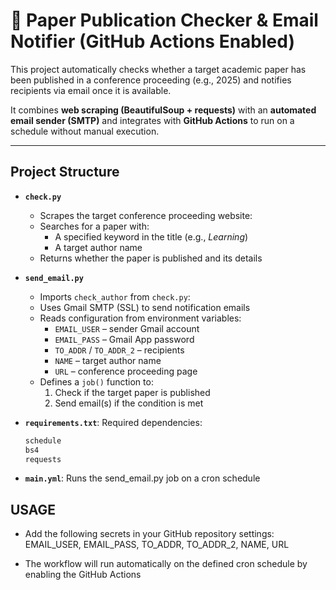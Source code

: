 # 📄 Paper Publication Checker & Email Notifier (GitHub Actions Enabled)

This project automatically checks whether a target academic paper has been published in a conference proceeding (e.g., 2025) and notifies recipients via email once it is available.  

It combines **web scraping (BeautifulSoup + requests)** with an **automated email sender (SMTP)** and integrates with **GitHub Actions** to run on a schedule without manual execution.

---

## Project Structure

- **`check.py`**  
  - Scrapes the target conference proceeding website: 
  - Searches for a paper with:
    - A specified keyword in the title (e.g., *Learning*)  
    - A target author name  
  - Returns whether the paper is published and its details  

- **`send_email.py`**  
  - Imports `check_author` from `check.py`:
  - Uses Gmail SMTP (SSL) to send notification emails  
  - Reads configuration from environment variables:
    - `EMAIL_USER` – sender Gmail account  
    - `EMAIL_PASS` – Gmail App password  
    - `TO_ADDR` / `TO_ADDR_2` – recipients  
    - `NAME` – target author name  
    - `URL` – conference proceeding page  
  - Defines a `job()` function to:
    1. Check if the target paper is published  
    2. Send email(s) if the condition is met  

- **`requirements.txt`**:
  Required dependencies:
  ```txt
  schedule
  bs4
  requests

- **`main.yml`**:
Runs the send_email.py job on a cron schedule



## USAGE

- Add the following secrets in your GitHub repository settings: EMAIL_USER, EMAIL_PASS, TO_ADDR, TO_ADDR_2, NAME, URL

- The workflow will run automatically on the defined cron schedule by enabling the GitHub Actions
